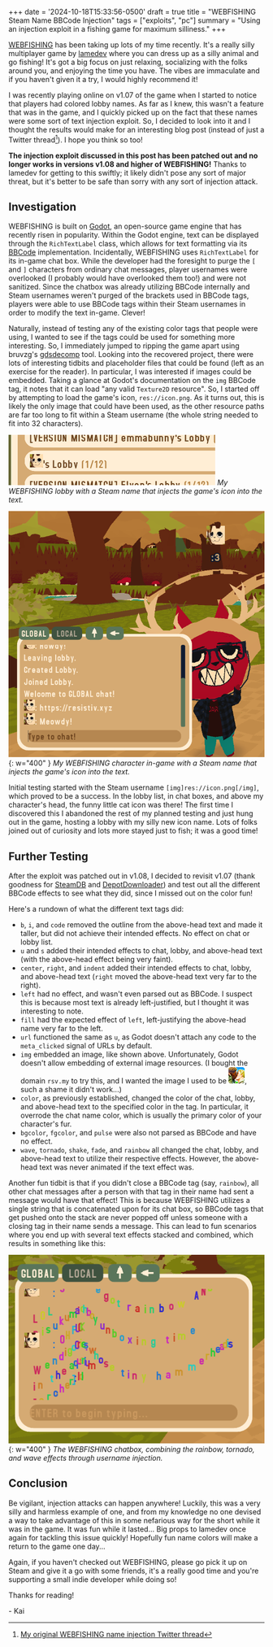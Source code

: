 +++
date = '2024-10-18T15:33:56-0500'
draft = true
title = "WEBFISHING Steam Name BBCode Injection"
tags = ["exploits", "pc"]
summary = "Using an injection exploit in a fishing game for maximum silliness."
+++

[WEBFISHING](https://store.steampowered.com/app/3146520/WEBFISHING/) has been taking up lots of my time recently. It's a really silly multiplayer game by [lamedev](https://lamedeveloper.itch.io/) where you can dress up as a silly animal and go fishing! It's got a big focus on just relaxing, socializing with the folks around you, and enjoying the time you have. The vibes are immaculate and if you haven't given it a try, I would highly recommend it!

I was recently playing online on v1.07 of the game when I started to notice that players had colored lobby names. As far as I knew, this wasn't a feature that was in the game, and I quickly picked up on the fact that these names were some sort of text injection exploit. So, I decided to look into it and I thought the results would make for an interesting blog post (instead of just a Twitter thread[^1]). I hope you think so too!

**The injection exploit discussed in this post has been patched out and no longer works in versions v1.08 and higher of WEBFISHING!** Thanks to lamedev for getting to this swiftly; it likely didn't pose any sort of major threat, but it's better to be safe than sorry with any sort of injection attack.

## Investigation

WEBFISHING is built on [Godot](https://godotengine.org/), an open-source game engine that has recently risen in popularity. Within the Godot engine, text can be displayed through the ``RichTextLabel`` class, which allows for text formatting via its [BBCode](https://en.wikipedia.org/wiki/BBCode) implementation. Incidentally, WEBFISHING uses ``RichTextLabel`` for its in-game chat box. While the developer had the foresight to purge the ``[`` and ``]`` characters from ordinary chat messages, player usernames were overlooked (I probably would have overlooked them too!) and were not sanitized. Since the chatbox was already utilizing BBCode internally and Steam usernames weren't purged of the brackets used in BBCode tags, players were able to use BBCode tags within their Steam usernames in order to modify the text in-game. Clever!

Naturally, instead of testing any of the existing color tags that people were using, I wanted to see if the tags could be used for something more interesting. So, I immediately jumped to ripping the game apart using bruvzg's [gdsdecomp](https://github.com/bruvzg/gdsdecomp/) tool. Looking into the recovered project, there were lots of interesting tidbits and placeholder files that could be found (left as an exercise for the reader). In particular, I was interested if images could be embedded. Taking a glance at Godot's documentation on the ``img`` BBCode tag, it notes that it can load "any valid ``Texture2D`` resource". So, I started off by attempting to load the game's icon, ``res://icon.png``. As it turns out, this is likely the only image that could have been used, as the other resource paths are far too long to fit within a Steam username (the whole string needed to fit into 32 characters).

![My WEBFISHING lobby with a name that injects the game's icon into the text.](/assets/img/posts/webfishing/icon_lobby.png)
_My WEBFISHING lobby with a Steam name that injects the game's icon into the text._

![My WEBFISHING character with a name that injects the game's icon into the text.](/assets/img/posts/webfishing/icon_ingame.png){: w="400" }
_My WEBFISHING character in-game with a Steam name that injects the game's icon into the text._

Initial testing started with the Steam username ``[img]res://icon.png[/img]``, which proved to be a success. In the lobby list, in chat boxes, and above my character's head, the funny little cat icon was there! The first time I discovered this I abandoned the rest of my planned testing and just hung out in the game, hosting a lobby with my silly new icon name. Lots of folks joined out of curiosity and lots more stayed just to fish; it was a good time!

## Further Testing

After the exploit was patched out in v1.08, I decided to revisit v1.07 (thank goodness for [SteamDB](https://steamdb.info/) and [DepotDownloader](https://github.com/SteamRE/DepotDownloader)) and test out all the different BBCode effects to see what they did, since I missed out on the color fun!

Here's a rundown of what the different text tags did:
- ``b``, ``i``, and ``code`` removed the outline from the above-head text and made it taller, but did not achieve their intended effects. No effect on chat or lobby list.
- ``u`` and ``s`` added their intended effects to chat, lobby, and above-head text (with the above-head effect being very faint).
- ``center``, ``right``, and ``indent`` added their intended effects to chat, lobby, and above-head text (``right`` moved the above-head text very far to the right).
- ``left`` had no effect, and wasn't even parsed out as BBCode. I suspect this is because most text is already left-justified, but I thought it was interesting to note.
- ``fill`` had the expected effect of ``left``, left-justifying the above-head name very far to the left.
- ``url`` functioned the same as ``u``, as Godot doesn't attach any code to the ``meta_clicked`` signal of URLs by default.
- ``img`` embedded an image, like shown above. Unfortunately, Godot doesn't allow embedding of external image resources. (I bought the domain ``rsv.my`` to try this, and I wanted the image I used to be ![Freakynite.](/assets/img/posts/webfishing/freaky.png), such a shame it didn't work...)
- ``color``, as previously established, changed the color of the chat, lobby, and above-head text to the specified color in the tag. In particular, it overrode the chat name color, which is usually the primary color of your character's fur.
- ``bgcolor``, ``fgcolor``, and ``pulse`` were also not parsed as BBCode and have no effect.
- ``wave``, ``tornado``, ``shake``, ``fade``, and ``rainbow`` all changed the chat, lobby, and above-head text to utilize their respective effects. However, the above-head text was never animated if the text effect was.

Another fun tidbit is that if you didn't close a BBCode tag (say, ``rainbow``), all other chat messages after a person with that tag in their name had sent a message would have that effect! This is because WEBFISHING utilizes a single string that is concatenated upon for its chat box, so BBCode tags that get pushed onto the stack are never popped off unless someone with a closing tag in their name sends a message. This can lead to fun scenarios where you end up with several text effects stacked and combined, which results in something like this:

![The WEBFISHING chatbox, combining the rainbow, tornado, and wave effects through username injection.](/assets/img/posts/webfishing/chaos.png){: w="400" }
_The WEBFISHING chatbox, combining the rainbow, tornado, and wave effects through username injection._

## Conclusion

Be vigilant, injection attacks can happen anywhere! Luckily, this was a very silly and harmless example of one, and from my knowledge no one devised a way to take advantage of this in some nefarious way for the short while it was in the game. It was fun while it lasted... Big props to lamedev once again for tackling this issue quickly! Hopefully fun name colors will make a return to the game one day...

Again, if you haven't checked out WEBFISHING, please go pick it up on Steam and give it a go with some friends, it's a really good time and you're supporting a small indie developer while doing so!

Thanks for reading!

\- Kai

[^1]: [My original WEBFISHING name injection Twitter thread](https://x.com/resistivkai/status/1846617621577289805)
